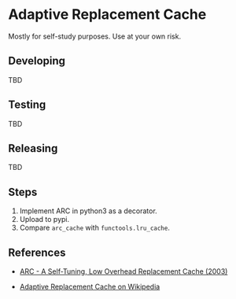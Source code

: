# Adaptive Replacement Cache

Mostly for self-study purposes. Use at your own risk.

## Developing

TBD

## Testing

TBD

## Releasing

TBD

## Steps

1. Implement ARC in python3 as a decorator.
1. Upload to pypi.
1. Compare `arc_cache` with `functools.lru_cache`.

## References

- [ARC - A Self-Tuning, Low Overhead Replacement Cache (2003)][arc]
- [Adaptive Replacement Cache on Wikipedia][wikipedia]

  [arc]: http://citeseer.ist.psu.edu/viewdoc/summary?doi=10.1.1.13.5210
  [wikipedia]: https://en.wikipedia.org/wiki/Adaptive_replacement_cache
